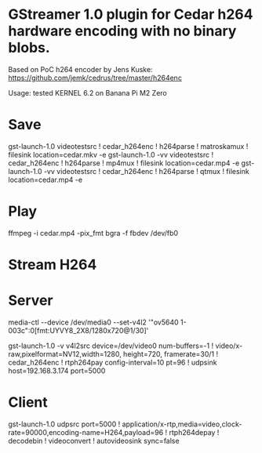 # GStreamer 1.0 plugin for Cedar h264 hardware encoding with no binary blobs.

Based on PoC h264 encoder by Jens Kuske:
https://github.com/jemk/cedrus/tree/master/h264enc

Usage: tested KERNEL 6.2 on Banana Pi M2 Zero
# Save
gst-launch-1.0 videotestsrc ! cedar_h264enc ! h264parse ! matroskamux ! filesink location=cedar.mkv -e
gst-launch-1.0 -vv videotestsrc ! cedar_h264enc ! h264parse ! mp4mux ! filesink location=cedar.mp4 -e
gst-launch-1.0 -vv videotestsrc ! cedar_h264enc ! h264parse ! qtmux ! filesink location=cedar.mp4 -e

# Play
ffmpeg -i cedar.mp4 -pix_fmt bgra -f fbdev /dev/fb0

# Stream H264
# Server
media-ctl --device /dev/media0 --set-v4l2 '"ov5640 1-003c":0[fmt:UYVY8_2X8/1280x720@1/30]'

gst-launch-1.0 -v v4l2src device=/dev/video0 num-buffers=-1 ! video/x-raw,pixelformat=NV12,width=1280, height=720, framerate=30/1 ! cedar_h264enc ! rtph264pay config-interval=10 pt=96 ! udpsink host=192.168.3.174 port=5000

# Client
gst-launch-1.0 udpsrc port=5000 ! application/x-rtp,media=video,clock-rate=90000,encoding-name=H264,payload=96 ! rtph264depay ! decodebin ! videoconvert ! autovideosink sync=false


 

